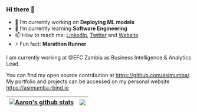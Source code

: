 ### Hi there 👋

- 🔭 I’m currently working on __Deploying ML models__
- 🌱 I’m currently learning __**Software Engineering**__
- 📫 How to reach me: [LinkedIn](https://www.linkedin.com/in/aaronsimumba/), [Twitter](https://twitter.com/asimumba_) and [Website](https://asimumba.rbind.io)
- ⚡ Fun fact: **Marathon Runner**

I am currently working at @EFC Zambia as Business Intelligence & Analytics Lead.

You can find my open source contribution at https://github.com/asimumba/. My portfolio and projects can be accessed on my personal website https://asimumba.rbind.io


| <a href="https://github.com/anuraghazra/github-readme-stats"><img align="center" src="https://github-readme-stats.vercel.app/api?username=asimumba&show_icons=true&include_all_commits=true&theme=dracula&hide_border=true" alt="Aaron's github stats" /></a> | <a href="https://github.com/anuraghazra/github-readme-stats"><img align="center" src="https://github-readme-stats.vercel.app/api/top-langs/?username=asimumba&layout=compact&theme=dracula&hide_border=true" /></a> |
| ------------- | ------------- |
